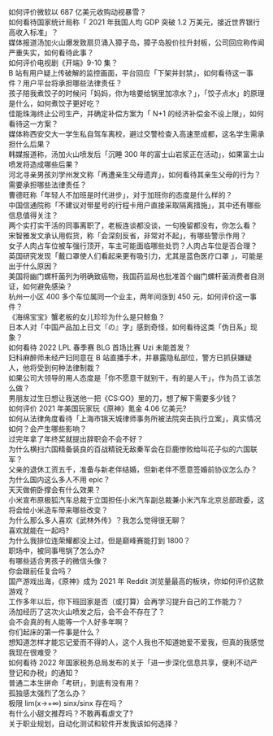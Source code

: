 如何评价微软以 687 亿美元收购动视暴雪？  
如何看待国家统计局称「 2021 年我国人均 GDP 突破 1.2 万美元，接近世界银行高收入标准」？  
媒体报道汤加火山爆发致扇贝涌入獐子岛，獐子岛股价拉升封板，公司回应称传闻严重失实，如何看待此事？  
如何评价电视剧《开端》9-10 集？  
B 站有用户疑上传破解的监控画面，平台回应「下架并封禁」，如何看待这一事件？用户平台将承担哪些法律责任？  
孩子陪我煮饺子的时候问「妈妈，你为啥要给锅里加凉水？」，「饺子点水」的原理是什么，如何煮饺子更好吃？  
佳能珠海终止公司生产，并确定补偿方案为「 N+1 的经济补偿金不设上限」，如何看待这一方案？  
媒体称西安交大一学生私自驾车离校，避过交警检查入高速至成都，这名学生需承担什么后果？  
韩媒报道称，汤加火山喷发后「沉睡 300 年的富士山岩浆正在活动」，如果富士山喷发将造成哪些后果？  
河北寻亲男孩刘学州发文称「再遭亲生父母遗弃」，如何看待其亲生父母的行为？需要承担哪些法律责任？  
曹德旺称「年轻人不加班是时代进步」，对于加班你的态度是什么样的？  
中国信通院称「不建议对带星号的行程卡用户直接采取隔离措施」，其中还有哪些信息值得关注？  
两个实打实干活的同事离职了，老板连谈都没谈，一句挽留都没有，你怎么看？  
宋智雅发文承认用假货，称「会深刻反省，非常对不起」，有哪些警示作用？  
女子人肉占车位被车强行顶开，车主可能面临哪些处罚？人肉占车位是否合理？  
英国研究发现「戴口罩使人们看起来更有吸引力，尤其是蓝色医疗口罩 」，可能是出于什么原因？  
美国将幽门螺杆菌列为明确致癌物，我国药监局也批准首个幽门螺杆菌消费者自测证，如何避免感染？  
杭州一小区 400 多个车位属同一个业主，两年间涨到 450 元，如何评价这一事件？  
《海绵宝宝》蟹老板的女儿珍珍为什么是只鲸鱼？  
日本人对「中国产品加上日文『の』字」感到奇怪，如何看待这类「伪日系」现象？  
如何看待 2022 LPL 春季赛 BLG 首场比赛 Uzi 未能首发？  
妇科麻醉师未经产妇同意在 B 站直播手术，并暴露隐私部位，警方已抓获嫌疑人，他将受到何种法律制裁？  
如果公司大领导的用人态度是「你不愿意干就别干，有的是人干」，作为员工该怎么做？  
男朋友过生日想让我送他一把《CS:GO》里的刀，想了解下需要多少钱？  
如何评价 2021 年美国玩家玩《原神》氪金 4.06 亿美元?  
如何从法律角度看待「上海市锦天城律师事务所被法院突击执行立案」，真实情况如何？会产生哪些影响？  
过完年拿了年终奖就提出辞职会不会不好？  
为什么横扫六国精备装良的百战精锐无敌秦军会在巨鹿惨败给叫花子似的六国联军？  
父亲的退休工资五千，准备与新老伴结婚，但新老伴不愿意签婚前协议怎么办？  
为什么国内这么多人不用 epic？  
天天做俯卧撑会有什么效果？  
小米宣布原极狐汽车总裁于立国担任小米汽车副总裁兼小米汽车北京总部政委，这将会给小米造车带来哪些改变？  
为什么那么多人喜欢《武林外传》？我怎么觉得很无聊？  
喜欢就能在一起吗?  
为什么我排位连荣耀都没上过，但是巅峰赛能打到 1800？  
职场中，被同事甩锅了怎么办?  
有哪些适合男孩子的微信头像？  
你会跟前任复合吗？  
国产游戏出海，《原神》成为 2021 年 Reddit 浏览量最高的板块，你如何评价这款游戏？  
工作多年以后，你下班回家是否（或打算）会再学习提升自己的工作能力？  
汤加经历了这次火山喷发之后，会不会不存在了？  
会不会真的有人能等一个人好多年啊？  
你们起床的第一件事是什么？  
想知道怎样才能忘记爱而不得的人，这个人我也不知道她爱不爱我，但真的我感觉我现在很难受？  
如何看待 2022 年国家税务总局发布的关于「进一步深化信息共享，便利不动产登记和办税」的通知？  
普通二本生拼命「考研」，到底有没有用？  
孤独感太强烈了怎么办？  
极限 lim(x→+∞) sinx/sinx 存在吗？  
有什么小甜文推荐吗？不敢再看虐文了?  
关于职业规划，自动化测试和软件开发我该如何选择？  
